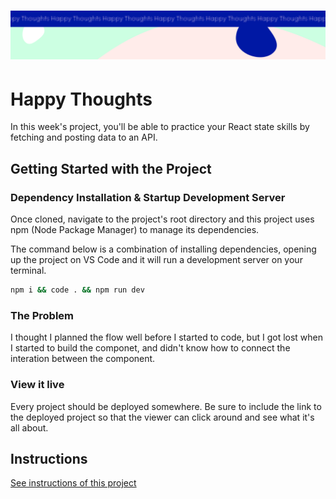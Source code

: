 <h1 align="center">
  <a href="">
    <img src="/src/assets/happy-thoughts.svg" alt="Project Banner Image">
  </a>
</h1>

# Happy Thoughts

In this week's project, you'll be able to practice your React state skills by fetching and posting data to an API.

## Getting Started with the Project

### Dependency Installation & Startup Development Server

Once cloned, navigate to the project's root directory and this project uses npm (Node Package Manager) to manage its dependencies.

The command below is a combination of installing dependencies, opening up the project on VS Code and it will run a development server on your terminal.

```bash
npm i && code . && npm run dev
```

### The Problem

I thought I planned the flow well before I started to code, but I got lost when I started to build the componet, and didn't know how to connect the interation between the component.

### View it live

Every project should be deployed somewhere. Be sure to include the link to the deployed project so that the viewer can click around and see what it's all about.

## Instructions

<a href="instructions.md">
   See instructions of this project
  </a>
